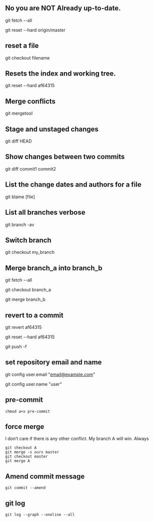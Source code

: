 ## No you are NOT Already up-to-date.
git fetch --all

git reset --hard origin/master

## reset a file
git checkout filename

## Resets the index and working tree.
git reset --hard af64315

## Merge conflicts
git mergetool

## Stage and unstaged changes
git diff HEAD

## Show changes between two commits
git diff commit1 commit2

## List the change dates and authors for a file
git blame [file]

## List all branches verbose
git branch -av

## Switch branch
git checkout my_branch

## Merge branch_a into branch_b
git fetch --all

git checkout branch_a

git merge branch_b

## revert to a commit
git revert af64315

git reset --hard af64315

git push -f

## set repository email and name
git config user.email "email@example.com"

git config user.name "user"

## pre-commit
`chmod a+x pre-commit`


## force merge
I don’t care if there is any other conflict. My branch A will win. Always

```
git checkout A
git merge -s ours master
git checkout master
git merge A
```

## Amend commit message
`git commit --amend`

## git log
`git log --graph --oneline --all`

